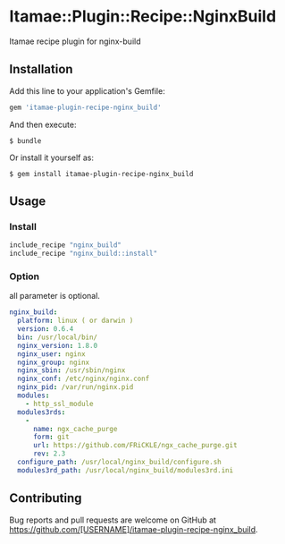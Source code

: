 # Itamae::Plugin::Recipe::NginxBuild

Itamae recipe plugin for nginx-build

## Installation

Add this line to your application's Gemfile:

```ruby
gem 'itamae-plugin-recipe-nginx_build'
```

And then execute:

    $ bundle

Or install it yourself as:

    $ gem install itamae-plugin-recipe-nginx_build

## Usage

### Install

```ruby
include_recipe "nginx_build"
include_recipe "nginx_build::install"
```

### Option

all parameter is optional.

```yaml
nginx_build:
  platform: linux ( or darwin )
  version: 0.6.4
  bin: /usr/local/bin/
  nginx_version: 1.8.0
  nginx_user: nginx
  nginx_group: nginx
  nginx_sbin: /usr/sbin/nginx
  nginx_conf: /etc/nginx/nginx.conf
  nginx_pid: /var/run/nginx.pid
  modules:
    - http_ssl_module
  modules3rds:
    -
      name: ngx_cache_purge
      form: git
      url: https://github.com/FRiCKLE/ngx_cache_purge.git
      rev: 2.3
  configure_path: /usr/local/nginx_build/configure.sh
  modules3rd_path: /usr/local/nginx_build/modules3rd.ini
```

## Contributing

Bug reports and pull requests are welcome on GitHub at https://github.com/[USERNAME]/itamae-plugin-recipe-nginx_build.

